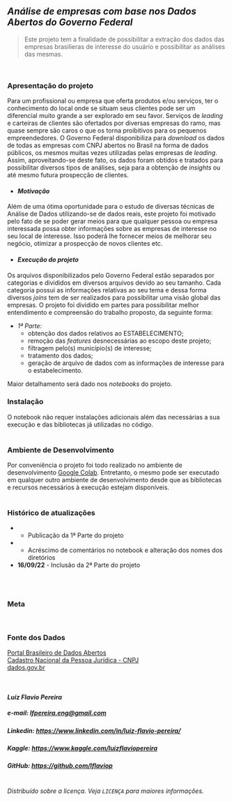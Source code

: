 ## **_Análise de empresas com base nos Dados Abertos do Governo Federal_**
> Este projeto tem a finalidade de possibilitar a extração dos dados das empresas brasilieras de interesse do usuário e possibilitar as análises das mesmas.

<br>

### **Apresentação do projeto**
Para um profissional ou empresa que oferta produtos e/ou serviços, ter o conhecimento do local onde se situam seus clientes pode ser um diferencial muito grande a ser explorado em seu favor. Serviços de _leading_ e carteiras de clientes são ofertados por diversas empresas do ramo, mas quase sempre são caros o que os torna proibitivos para os pequenos empreendedores. O Governo Federal disponibiliza para _download_ os dados de todas as empresas com CNPJ abertos no Brasil na forma de dados públicos, os mesmos muitas vezes utilizadas pelas empresas de _leading_. Assim, aproveitando-se deste fato, os dados foram obtidos e tratados para possibilitar diversos tipos de análises, seja para a obtenção de _insights_ ou até mesmo futura prospecção de clientes.
<br>

* #### **_Motivação_**
Além de uma ótima oportunidade para o estudo de diversas técnicas de Análise de Dados utilizando-se de dados reais, este projeto foi motivado pelo fato de se poder gerar meios para que qualquer pessoa ou empresa interessada possa obter informações sobre as empresas de interesse no seu local de interesse. Isso poderá lhe fornecer meios de melhorar seu negócio, otimizar a prospecção de novos clientes etc.
<br>

* #### **_Execução do projeto_**
Os arquivos disponibilizados pelo Governo Federal estão separados por categorias e divididos em diversos arquivos devido ao seu tamanho. Cada categoria possui as informações relativas ao seu tema e dessa forma diversos _joins_ tem de ser realizados para possibilitar uma visão global das empresas. O projeto foi dividido em partes para possibilitar melhor entendimento e compreensão do trabalho proposto, da seguinte forma:

- *1ª Parte:* 
    *   obtenção dos dados relativos ao ESTABELECIMENTO;
    *   remoção das *features* desnecessárias ao escopo deste projeto;
    *   filtragem pelo(s) município(s) de interesse;
    *   tratamento dos dados;
    *   geração de arquivo de dados com as informações de interesse para o estabelecimento.

Maior detalhamento será dado nos _notebooks_ do projeto.
<br>

### Instalação
O notebook não requer instalações adicionais além das necessárias a sua execução e das bibliotecas já utilizadas no código.<br><br>

### **Ambiente de Desenvolvimento**
Por conveniência o projeto foi todo realizado no ambiente de desenvolvimento [Google Colab](https://colab.research.google.com/). Entretanto, o mesmo pode ser executado em qualquer outro ambiente de desenvolvimento desde que as bibliotecas e recursos necessários à  execução estejam disponíveis.<br><br>


### **Histórico de atualizações**
*  - Publicação da 1ª Parte do projeto
*  - Acréscimo de comentários no notebook e alteração dos nomes dos diretórios
* **16/09/22** - Inclusão da 2ª Parte do projeto

<br><br>

### **Meta**


<br>

### **Fonte dos Dados**

[Portal Brasileiro de Dados Abertos <br> Cadastro Nacional da Pessoa Jurídica - CNPJ <br> dados.gov.br](https://dados.gov.br/dataset/cadastro-nacional-da-pessoa-juridica-cnpj)

<br>

#### **_Luiz Flavio Pereira_**
##### **e-mail:** lfpereira.eng@gmail.com
#####  **Linkedin:** <https://www.linkedin.com/in/luiz-flavio-pereira/>
#####  **Kaggle:** <https://www.kaggle.com/luizflaviopereira>
##### **GitHub:** <https://github.com/lflaviop>

<br>_Distribuído sobre a licença. Veja `LICENÇA` para maiores informações._
